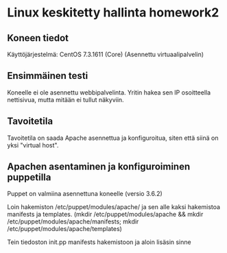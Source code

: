 # Linux keskitetty hallinta homework2

## Koneen tiedot

Käyttöjärjestelmä: CentOS 7.3.1611 (Core) (Asennettu virtuaalipalvelin)

## Ensimmäinen testi

Koneelle ei ole asennettu webbipalvelinta. Yritin hakea sen IP osoitteella nettisivua, mutta mitään ei tullut näkyviin.

## Tavoitetila

Tavoitetila on saada Apache asennettua ja konfiguroitua, siten että siinä on yksi "virtual host".

## Apachen asentaminen ja konfiguroiminen puppetilla

Puppet on valmiina asennettuna koneelle (versio 3.6.2)

Loin hakemiston /etc/puppet/modules/apache/ ja sen alle kaksi hakemistoa manifests ja templates. (mkdir /etc/puppet/modules/apache && mkdir /etc/puppet/modules/apache/manifests; mkdir /etc/puppet/modules/apache/templates)

Tein tiedoston init.pp manifests hakemistoon ja aloin lisäsin sinne 

